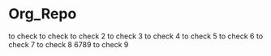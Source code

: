 # Org_Repo
to check 
to check 
to check 2
to check 3
to check 4
to check 5
to check 6
to check 7
to check 8
6789
to check 9

